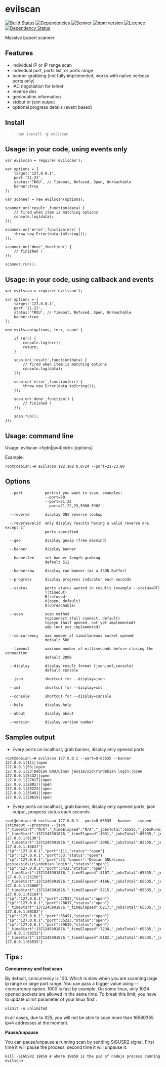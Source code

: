 evilscan
===============

[![Build Status](https://secure.travis-ci.org/eviltik/evilscan.png)](http://travis-ci.org/eviltik/evilscan)
[![Dependencies](https://david-dm.org/eviltik/evilscan.svg)](https://david-dm.org/eviltik/evilscan)
[![Semver](http://img.shields.io/SemVer/2.0.0.png)](http://semver.org/spec/v2.0.0.html)
[![npm version](https://badge.fury.io/js/evilscan.svg)](https://badge.fury.io/js/evilscan)
[![Licence](https://badges.frapsoft.com/os/gpl/gpl.svg?v=102)](https://github.com/ellerbrock/open-source-badge/)
[![Dependency Status](https://david-dm.org/eviltik/evilscan.svg)](https://david-dm.org/eviltik/evilscan)

Massive ip/port scanner


Features
--------
* individual IP or IP range scan
* individual port, ports list, or ports range
* banner grabbing (not fully implemented, works with native verbose ports only)
* IAC negotiation for telnet
* reverse dns
* geolocation information
* stdout or json output
* optional progress details (event based)


Install
-------

>```
>npm install -g evilscan
>```


Usage: in your code, using events only
-------------------
```
var evilscan = require('evilscan');

var options = {
    target:'127.0.0.1',
    port:'21-23',
    status:'TROU', // Timeout, Refused, Open, Unreachable
    banner:true
};

var scanner = new evilscan(options);

scanner.on('result',function(data) {
    // fired when item is matching options
    console.log(data);
});

scanner.on('error',function(err) {
    throw new Error(data.toString());
});

scanner.on('done',function() {
    // finished !
});

scanner.run();
```


Usage: in your code, using callback and events
-------------------
```
var evilscan = require('evilscan');

var options = {
    target:'127.0.0.1',
    port:'21-23',
    status:'TROU', // Timeout, Refused, Open, Unreachable
    banner:true
};

new evilscan(options, (err, scan) {

    if (err) {
        console.log(err);
        return;
    }
    
    scan.on('result',function(data) {
        // fired when item is matching options
        console.log(data);
    });

    scan.on('error',function(err) {
        throw new Error(data.toString());
    });

    scan.on('done',function() {
        // finished !
    });

    scan.run();
});

```

Usage: command line
-------------------
Usage: evilscan <fqdn|ipv4|cidr> [options]

Example:
```
root@debian:~# evilscan 192.168.0.0/24 --port=21-23,80
```


Options
-------
```
  --port          port(s) you want to scan, examples:
                  --port=80
                  --port=21,22
                  --port=21,22,23,5900-5902

  --reverse       display DNS reverse lookup

  --reversevalid  only display results having a valid reverse dns, except if
                  ports specified

  --geo           display geoip (free maxmind)

  --banner        display banner

  --bannerlen     set banner length grabing
                  default 512

  --bannerraw     display raw banner (as a JSON Buffer)

  --progress      display progress indicator each seconds

  --status        ports status wanted in results (example --status=OT)
                  T(timeout)
                  R(refused)
                  O(open, default)
                  U(unreachable)

  --scan          scan method
                  tcpconnect (full connect, default)
                  tcpsyn (half opened, not yet implemented)
                  udp (not yet implemented)

  --concurrency   max number of simultaneous socket opened
                  default 500

  --timeout       maximum number of milliseconds before closing the connection
                  default 2000

  --display       display result format (json,xml,console)
                  default console

  --json          shortcut for --display=json

  --xml           shortcut for --display=xml

  --console       shortcut for --display=console

  --help          display help

  --about         display about

  --version       display version number
```

Samples output
----------------

* Every ports on localhost, grab banner, display only opened ports
```
root@debian:~# evilscan 127.0.0.1 --port=0-65535 --banner
127.0.0.1|111||open
127.0.0.1|53||open
127.0.0.1|23|Debian GNU/Linux jessie/sid\r\ndebian login:|open
127.0.0.1|5432||open
127.0.0.1|27017||open
127.0.0.1|28017||open
127.0.0.1|35223||open
127.0.0.1|35491||open
127.0.0.1|39619||open
```

* Every ports on localhost, grab banner, display only opened ports, json output, progress status each seconds
```
root@debian:~# evilscan 127.0.0.1 --port=0-65535 --banner --isopen --istimeout --progress --json
{"_timeStart":"N/A","_timeElapsed":"N/A","_jobsTotal":65535,"_jobsRunning":0,"_jobsDone":0,"_progress":0,"_concurrency":500,"_status":"Starting","_message":"Starting"}
{"_timeStart":1371245901876,"_timeElapsed":1031,"_jobsTotal":65535,"_jobsRunning":500,"_jobsDone":7638,"_progress":11,"_concurrency":500,"_status":"Running","_message":"Scanning 127.0.0.1:8138"}
{"_timeStart":1371245901876,"_timeElapsed":2085,"_jobsTotal":65535,"_jobsRunning":500,"_jobsDone":16137,"_progress":24,"_concurrency":500,"_status":"Running","_message":"Scanning 127.0.0.1:16637"}
{"ip":"127.0.0.1","port":111,"status":"open"}
{"ip":"127.0.0.1","port":53,"status":"open"}
{"ip":"127.0.0.1","port":23,"banner":"Debian GNU/Linux jessie/sid\\r\\ndebian login:","status":"open"}
{"ip":"127.0.0.1","port":5432,"status":"open"}
{"_timeStart":1371245901876,"_timeElapsed":3107,"_jobsTotal":65535,"_jobsRunning":500,"_jobsDone":24656,"_progress":37,"_concurrency":500,"_status":"Running","_message":"Scanning 127.0.0.1:25156"}
{"_timeStart":1371245901876,"_timeElapsed":4166,"_jobsTotal":65535,"_jobsRunning":500,"_jobsDone":33166,"_progress":50,"_concurrency":500,"_status":"Running","_message":"Scanning 127.0.0.1:33666"}
{"_timeStart":1371245901876,"_timeElapsed":5215,"_jobsTotal":65535,"_jobsRunning":500,"_jobsDone":41664,"_progress":63,"_concurrency":500,"_status":"Running","_message":"Scanning 127.0.0.1:42164"}
{"ip":"127.0.0.1","port":27017,"status":"open"}
{"ip":"127.0.0.1","port":28017,"status":"open"}
{"_timeStart":1371245901876,"_timeElapsed":6217,"_jobsTotal":65535,"_jobsRunning":500,"_jobsDone":49682,"_progress":75,"_concurrency":500,"_status":"Running","_message":"Scanning 127.0.0.1:50182"}
{"ip":"127.0.0.1","port":35491,"status":"open"}
{"ip":"127.0.0.1","port":35223,"status":"open"}
{"ip":"127.0.0.1","port":39619,"status":"open"}
{"_timeStart":1371245901876,"_timeElapsed":7234,"_jobsTotal":65535,"_jobsRunning":500,"_jobsDone":57732,"_progress":88,"_concurrency":500,"_status":"Running","_message":"Scanning 127.0.0.1:58232"}
{"_timeStart":1371245901876,"_timeElapsed":8182,"_jobsTotal":65535,"_jobsRunning":0,"_jobsDone":65535,"_progress":100,"_concurrency":500,"_status":"Finished","_message":"Scanning 127.0.0.1:65535"}
```

Tips :
--------
**Concurrency and fast scan**

By default, concurrency is 100. Which is slow when you are scanning large ip range or large port range. You can pass a bigger value using --concurrency option. 1000 is fast by example.
On some linux, only 1024 opened sockets are allowed in the same time. To break this limit, you have to update ulimit parameter of your linux first :

```
ulimit -u unlimited
```

In all cases, due to #25, you will not be able to scan more than 16580355 ipv4 addresses at the moment.


**Pause/unpause**

You can pause/unpause a running scan by sending SIGUSR2 signal. First time it will pause the process, second time it will unpause it.
```
kill -SIGUSR2 19859 # where 19859 is the pid of nodejs process running evilscan
```
